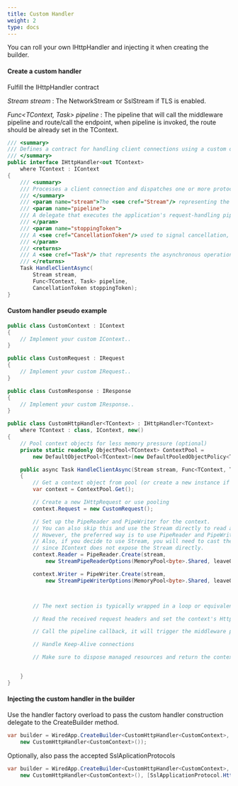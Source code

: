 ```yaml
---
title: Custom Handler
weight: 2
type: docs
---
```


You can roll your own IHttpHandler and injecting it when creating the builder.

#### Create a custom handler

Fulfill the IHttpHandler contract

*Stream stream* : The NetworkStream or SslStream if TLS is enabled.

*Func<TContext, Task> pipeline* : The pipeline that will call the middleware pipeline and route/call the endpoint, when pipeline is invoked, the route should be already set in the TContext.


```csharp
/// <summary>
/// Defines a contract for handling client connections using a custom or HTTP-based protocol.
/// </summary>
public interface IHttpHandler<out TContext>
    where TContext : IContext
{
    /// <summary>
    /// Processes a client connection and dispatches one or more protocol-compliant requests.
    /// </summary>
    /// <param name="stream">The <see cref="Stream"/> representing the client connection.</param>
    /// <param name="pipeline">
    /// A delegate that executes the application's request-handling pipeline, typically consisting of middleware and endpoint logic.
    /// </param>
    /// <param name="stoppingToken">
    /// A <see cref="CancellationToken"/> used to signal cancellation, such as during server shutdown.
    /// </param>
    /// <returns>
    /// A <see cref="Task"/> that represents the asynchronous operation of handling the client session.
    /// </returns>
    Task HandleClientAsync(
        Stream stream,
        Func<TContext, Task> pipeline,
        CancellationToken stoppingToken);
}
```


#### Custom handler pseudo example

```csharp
public class CustomContext : IContext
{
    // Implement your custom IContext..
}

public class CustomRequest : IRequest
{
    // Implement your custom IRequest..
}

public class CustomResponse : IResponse
{
    // Implement your custom IResponse..
}

public class CustomHttpHandler<TContext> : IHttpHandler<TContext>
    where TContext : class, IContext, new()
{
    // Pool context objects for less memory pressure (optional)
    private static readonly ObjectPool<TContext> ContextPool =
        new DefaultObjectPool<TContext>(new DefaultPooledObjectPolicy<TContext>(), 8192);

    public async Task HandleClientAsync(Stream stream, Func<TContext, Task> pipeline, CancellationToken stoppingToken)
    {
        // Get a context object from pool (or create a new instance if not pooling)
        var context = ContextPool.Get();

        // Create a new IHttpRequest or use pooling
        context.Request = new CustomRequest();

        // Set up the PipeReader and PipeWriter for the context.
        // You can also skip this and use the Stream directly to read and write from socket.
        // However, the preferred way is to use PipeReader and PipeWriter for better performance.
        // Also, if you decide to use Stream, you will need to cast the IContext passed to the endpoint
        // since IContext does not expose the Stream directly.
        context.Reader = PipeReader.Create(stream,
            new StreamPipeReaderOptions(MemoryPool<byte>.Shared, leaveOpen: true, bufferSize: 8192));

        context.Writer = PipeWriter.Create(stream,
            new StreamPipeWriterOptions(MemoryPool<byte>.Shared, leaveOpen: true));



        // The next section is typically wrapped in a loop or equivalent if the connection is persistent (keep-alive).

        // Read the received request headers and set the context's HttpMethod and Route

        // Call the pipeline callback, it will trigger the middleware pipeline and the endpoint

        // Handle Keep-Alive connections

        // Make sure to dispose managed resources and return the context to the pool


    }
}
```

#### Injecting the custom handler in the builder

Use the handler factory overload to pass the custom handler construction delegate to the CreateBuilder method.

```csharp
var builder = WiredApp.CreateBuilder<CustomHttpHandler<CustomContext>, CustomContext>(() => 
    new CustomHttpHandler<CustomContext>());
```

Optionally, also pass the accepted SslAplicationProtocols

```csharp
var builder = WiredApp.CreateBuilder<CustomHttpHandler<CustomContext>, CustomContext>(() =>
    new CustomHttpHandler<CustomContext>(), [SslApplicationProtocol.Http11]);
```